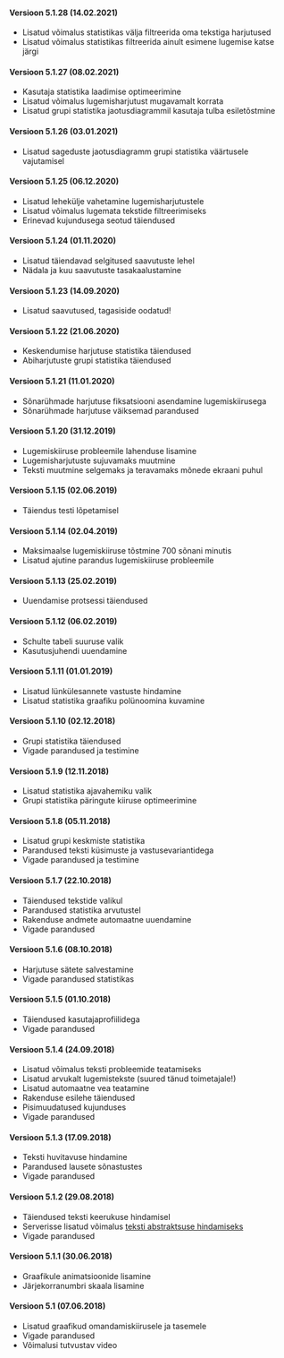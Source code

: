 #### Versioon 5.1.28 (14.02.2021)
- Lisatud võimalus statistikas välja filtreerida oma tekstiga harjutused
- Lisatud võimalus statistikas filtreerida ainult esimene lugemise katse järgi
#### Versioon 5.1.27 (08.02.2021)
- Kasutaja statistika laadimise optimeerimine
- Lisatud võimalus lugemisharjutust mugavamalt korrata
- Lisatud grupi statistika jaotusdiagrammil kasutaja tulba esiletõstmine
#### Versioon 5.1.26 (03.01.2021)
- Lisatud sageduste jaotusdiagramm grupi statistika väärtusele vajutamisel
#### Versioon 5.1.25 (06.12.2020)
- Lisatud lehekülje vahetamine lugemisharjutustele
- Lisatud võimalus lugemata tekstide filtreerimiseks
- Erinevad kujundusega seotud täiendused
#### Versioon 5.1.24 (01.11.2020)
- Lisatud täiendavad selgitused saavutuste lehel
- Nädala ja kuu saavutuste tasakaalustamine
#### Versioon 5.1.23 (14.09.2020)
- Lisatud saavutused, tagasiside oodatud!
#### Versioon 5.1.22 (21.06.2020)
- Keskendumise harjutuse statistika täiendused
- Abiharjutuste grupi statistika täiendused
#### Versioon 5.1.21 (11.01.2020)
- Sõnarühmade harjutuse fiksatsiooni asendamine lugemiskiirusega
- Sõnarühmade harjutuse väiksemad parandused
#### Versioon 5.1.20 (31.12.2019)
- Lugemiskiiruse probleemile lahenduse lisamine
- Lugemisharjutuste sujuvamaks muutmine
- Teksti muutmine selgemaks ja teravamaks mõnede ekraani puhul
#### Versioon 5.1.15 (02.06.2019)
- Täiendus testi lõpetamisel
#### Versioon 5.1.14 (02.04.2019)
- Maksimaalse lugemiskiiruse tõstmine 700 sõnani minutis
- Lisatud ajutine parandus lugemiskiiruse probleemile
#### Versioon 5.1.13 (25.02.2019)
- Uuendamise protsessi täiendused
#### Versioon 5.1.12 (06.02.2019)
- Schulte tabeli suuruse valik
- Kasutusjuhendi uuendamine
#### Versioon 5.1.11 (01.01.2019)
- Lisatud lünkülesannete vastuste hindamine
- Lisatud statistika graafiku polünoomina kuvamine
#### Versioon 5.1.10 (02.12.2018)
- Grupi statistika täiendused
- Vigade parandused ja testimine
#### Versioon 5.1.9 (12.11.2018)
- Lisatud statistika ajavahemiku valik
- Grupi statistika päringute kiiruse optimeerimine
#### Versioon 5.1.8 (05.11.2018)
- Lisatud grupi keskmiste statistika
- Parandused teksti küsimuste ja vastusevariantidega
- Vigade parandused ja testimine
#### Versioon 5.1.7 (22.10.2018)
- Täiendused tekstide valikul
- Parandused statistika arvutustel
- Rakenduse andmete automaatne uuendamine
- Vigade parandused
#### Versioon 5.1.6 (08.10.2018)
- Harjutuse sätete salvestamine
- Vigade parandused statistikas
#### Versioon 5.1.5 (01.10.2018)
- Täiendused kasutajaprofiilidega
- Vigade parandused
#### Versioon 5.1.4 (24.09.2018)
- Lisatud võimalus teksti probleemide teatamiseks
- Lisatud arvukalt lugemistekste (suured tänud toimetajale!)
- Lisatud automaatne vea teatamine
- Rakenduse esilehe täiendused
- Pisimuudatused kujunduses
- Vigade parandused
#### Versioon 5.1.3 (17.09.2018)
- Teksti huvitavuse hindamine
- Parandused lausete sõnastustes
- Vigade parandused
#### Versioon 5.1.2 (29.08.2018)
- Täiendused teksti keerukuse hindamisel
- Serverisse lisatud võimalus [teksti abstraktsuse hindamiseks](http://prog.keeleressursid.ee/abstraktsus/)
- Vigade parandused
#### Versioon 5.1.1 (30.06.2018)
- Graafikule animatsioonide lisamine
- Järjekorranumbri skaala lisamine
#### Versioon 5.1 (07.06.2018)
- Lisatud graafikud omandamiskiirusele ja tasemele
- Vigade parandused
- Võimalusi tutvustav video